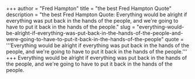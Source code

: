 +++
author = "Fred Hampton"
title = "the best Fred Hampton Quote"
description = "the best Fred Hampton Quote: Everything would be alright if everything was put back in the hands of the people, and we're going to have to put it back in the hands of the people."
slug = "everything-would-be-alright-if-everything-was-put-back-in-the-hands-of-the-people-and-were-going-to-have-to-put-it-back-in-the-hands-of-the-people"
quote = '''Everything would be alright if everything was put back in the hands of the people, and we're going to have to put it back in the hands of the people.'''
+++
Everything would be alright if everything was put back in the hands of the people, and we're going to have to put it back in the hands of the people.
